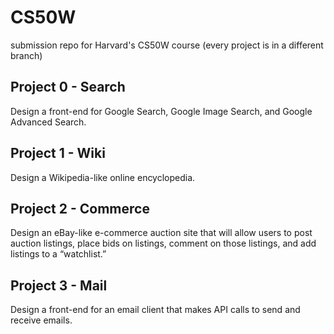 # CS50W
submission repo for Harvard's CS50W course (every project is in a different branch)

## Project 0 - Search
Design a front-end for Google Search, Google Image Search, and Google Advanced Search.

## Project 1 - Wiki
Design a Wikipedia-like online encyclopedia.

## Project 2 - Commerce
Design an eBay-like e-commerce auction site that will allow users to post auction listings, place bids on listings, comment on those listings, and add listings to a “watchlist.”

## Project 3 - Mail
Design a front-end for an email client that makes API calls to send and receive emails.
